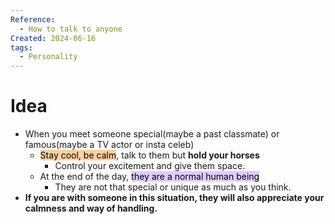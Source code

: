 ```yaml
---
Reference:
  - How to talk to anyone
Created: 2024-06-16
tags:
  - Personality
---
```

# Idea

* When you meet someone special(maybe a past classmate) or famous(maybe a TV actor or insta celeb)
	* <mark style="background: #FFB86CA6;">Stay cool, be calm</mark>, talk to them but **hold your horses**
		* Control your excitement and give them space. 
	* At the end of the day, <mark style="background: #D2B3FFA6;">they are a normal human being</mark>
		* They are not that special or unique as much as you think.
* **If you are with someone in this situation, they will also appreciate your calmness and way of handling.**